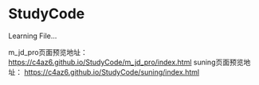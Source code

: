 # StudyCode
Learning File...

m_jd_pro页面预览地址：https://c4az6.github.io/StudyCode/m_jd_pro/index.html
suning页面预览地址：  https://c4az6.github.io/StudyCode/suning/index.html
